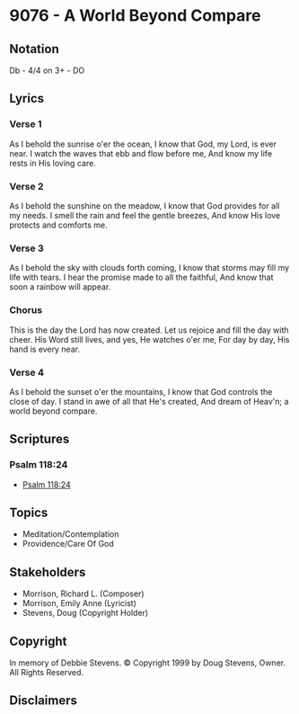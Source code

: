 # 9076 - A World Beyond Compare

## Notation

Db - 4/4 on 3+ - DO

## Lyrics

### Verse 1

As I behold the sunrise o'er the ocean, I know that God, my Lord, is ever near. I watch the waves that ebb and flow before me, And know my life rests in His loving care.

### Verse 2

As I behold the sunshine on the meadow, I know that God provides for all my needs. I smell the rain and feel the gentle breezes, And know His love protects and comforts me.

### Verse 3

As I behold the sky with clouds forth coming, I know that storms may fill my life with tears. I hear the promise made to all the faithful, And know that soon a rainbow will appear.

### Chorus

This is the day the Lord has now created. Let us rejoice and fill the day with cheer. His Word still lives, and yes, He watches o'er me, For day by day, His hand is every near.

### Verse 4

As I behold the sunset o'er the mountains, I know that God controls the close of day. I stand in awe of all that He's created, And dream of Heav'n; a world beyond compare.


## Scriptures

### Psalm 118:24

- [Psalm 118:24](https://www.biblegateway.com/passage/?search=Psalm%20118%3A24)


## Topics

- Meditation/Contemplation
- Providence/Care Of God

## Stakeholders

- Morrison, Richard L. (Composer)
- Morrison, Emily Anne (Lyricist)
- Stevens, Doug (Copyright Holder)

## Copyright

In memory of Debbie Stevens. © Copyright 1999 by Doug Stevens, Owner. All Rights Reserved.


## Disclaimers


